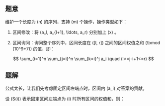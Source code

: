 ## 题意
维护一个长度为 \(n\) 的序列，支持 \(m\) 个操作，操作类型如下：

1. 区间修改：将 \(a_l, a_{l+1}, \ldots, a_r\) 分别加上 \(x\) 。

2. 区间询问：询问整个序列中，区间长度在 \([l, r]\) 之间的区间权值之和 \(\bmod (10^9+7)\) 的值，即：

$$
\sum_{i=1}^n \sum_{j=i}^n \sum_{k=i}^j a_i \quad (l<=j-i+1<=r)
$$

## 题解
公式太长，让我们先考虑固定区间左端点时，区间内 \(a_i\) 对答案的贡献。

设 \(S(i)\) 表示固定区间左端点为 \(i\) 时所有区间的权值和，则：
